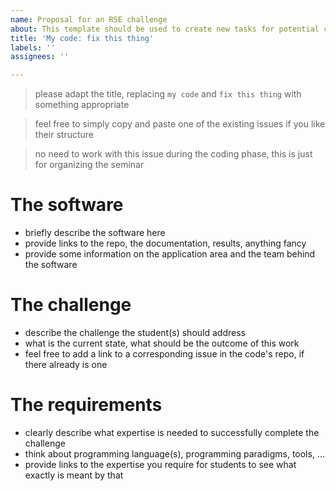 ```yaml
---
name: Proposal for an RSE challenge
about: This template should be used to create new tasks for potential candidates.
title: 'My code: fix this thing'
labels: ''
assignees: ''

---
```


> please adapt the title, replacing `my code` and `fix this thing` with something appropriate

> feel free to simply copy and paste one of the existing issues if you like their structure

> no need to work with this issue during the coding phase, this is just for organizing the seminar

# The software
* briefly describe the software here
* provide links to the repo, the documentation, results, anything fancy
* provide some information on the application area and the team behind the software

# The challenge
* describe the challenge the student(s) should address
* what is the current state, what should be the outcome of this work
* feel free to add a link to a corresponding issue in the code's repo, if there already is one

# The requirements
* clearly describe what expertise is needed to successfully complete the challenge
* think about programming language(s), programming paradigms, tools, ...
* provide links to the expertise you require for students to see what exactly is meant by that

